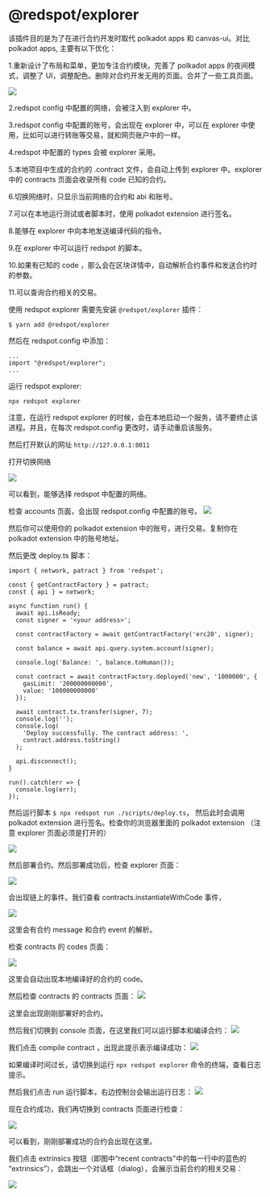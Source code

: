 # @redspot/explorer

该插件目的是为了在进行合约开发时取代 polkadot apps 和 canvas-ui。对比 polkadot apps, 主要有以下优化：

1.重新设计了布局和菜单，更加专注合约模块。完善了 polkadot apps 的夜间模式，调整了 UI，调整配色。删除对合约开发无用的页面。合并了一些工具页面。

![](https://i.imgur.com/NS58LA9.png)

2.redspot config 中配置的网络，会被注入到 explorer 中。

3.redspot config 中配置的账号，会出现在 explorer 中，可以在 explorer 中使用，比如可以进行转账等交易，就和网页账户中的一样。

4.redspot 中配置的 types 会被 explorer 采用。

5.本地项目中生成的合约的 .contract 文件，会自动上传到 explorer 中。explorer 中的 contracts 页面会收录所有 code 已知的合约。

6.切换网络时，只显示当前网络的合约和 abi 和账号。

7.可以在本地运行测试或者脚本时，使用 polkadot extension 进行签名。

8.能够在 explorer 中向本地发送编译代码的指令。

9.在 explorer 中可以运行 redspot 的脚本。

10.如果有已知的 code ，那么会在区块详情中，自动解析合约事件和发送合约时的参数。

11.可以查询合约相关的交易。

使用 redspot explorer 需要先安装 `@redspot/explorer` 插件：

```bash=
$ yarn add @redspot/explorer
```

然后在 redspot.config 中添加：

```javascript=
...
import "@redspot/explorer";
...
```

运行 redspot explorer:

```javascript=
npx redspot explorer
```

注意，在运行 redspot explorer 的时候，会在本地启动一个服务，请不要终止该进程。并且，在每次 redspot.config 更改时，请手动重启该服务。

然后打开默认的网址 `http://127.0.0.1:8011`

打开切换网络

![](https://i.imgur.com/fMQ7KfU.png)

可以看到，能够选择 redspot 中配置的网络。

检查 accounts 页面，会出现 redspot.config 中配置的账号。
![](https://i.imgur.com/h46cFXX.png)

然后你可以使用你的 polkadot extension 中的账号，进行交易。复制你在 polkadot extension 中的账号地址。

然后更改 deploy.ts 脚本：

```javascript=
import { network, patract } from 'redspot';

const { getContractFactory } = patract;
const { api } = network;

async function run() {
  await api.isReady;
  const signer = '<your address>';

  const contractFactory = await getContractFactory('erc20', signer);

  const balance = await api.query.system.account(signer);

  console.log('Balance: ', balance.toHuman());

  const contract = await contractFactory.deployed('new', '1000000', {
    gasLimit: '200000000000',
    value: '100000000000'
  });

  await contract.tx.transfer(signer, 7);
  console.log('');
  console.log(
    'Deploy successfully. The contract address: ',
    contract.address.toString()
  );

  api.disconnect();
}

run().catch(err => {
  console.log(err);
});
```

然后运行脚本 `$ npx redspot run ./scripts/deploy.ts`， 然后此时会调用 polkadot extension 进行签名。检查你的浏览器里面的 polkadot extension （注意 explorer 页面必须是打开的）

![](https://i.imgur.com/Jn9fofZ.png)

然后部署合约。然后部署成功后，检查 explorer 页面：

![](https://i.imgur.com/R8cEHx4.png)

会出现链上的事件。我们查看 contracts.instantiateWithCode 事件，

![](https://i.imgur.com/DlNlRZb.png)

这里会有合约 message 和合约 event 的解析。

检查 contracts 的 codes 页面：

![](https://i.imgur.com/EP35Biz.png)

这里会自动出现本地编译好的合约的 code。

然后检查 contracts 的 contracts 页面：
![](https://i.imgur.com/5zXGtSd.png)

这里会出现刚刚部署好的合约。

然后我们切换到 console 页面，在这里我们可以运行脚本和编译合约：
![](https://i.imgur.com/luc74qg.png)

我们点击 compile contract ，出现此提示表示编译成功：
![](https://i.imgur.com/r5tZtUY.png)

如果编译时间过长，请切换到运行 `npx redspot explorer` 命令的终端，查看日志提示。

然后我们点击 run 运行脚本，右边控制台会输出运行日志：
![](https://i.imgur.com/nrGW9Wc.png)

现在合约成功，我们再切换到 contracts 页面进行检查：

![](https://i.imgur.com/k2Uziom.png)

可以看到，刚刚部署成功的合约会出现在这里。

我们点击 extrinsics 按钮（即图中“recent contracts”中的每一行中的蓝色的 “extrinsics”），会跳出一个对话框（dialog），会展示当前合约的相关交易：

![](https://i.imgur.com/gdQo31E.png)
